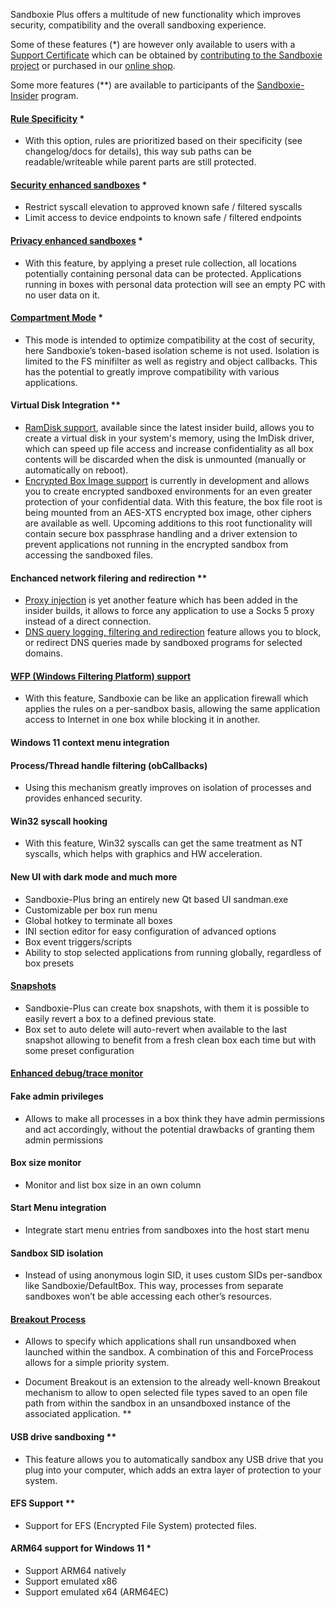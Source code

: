 Sandboxie Plus offers a multitude of new functionality which improves security, compatibility and the overall sandboxing experience.

Some of these features (*) are however only available to users with a [Support Certificate](https://sandboxie-plus.com/supporter-certificate/) which can be obtained by [contributing to the Sandboxie project](https://github.com/sandboxie-plus/Sandboxie/blob/master/CONTRIBUTING.md) or purchased in our [online shop](https://xanasoft.com/shop/).

Some more features (**) are available to participants of the [Sandboxie-Insider](Sandboxie-Insider.md) program.


#### [Rule Specificity](../PlusContent/RuleSpecificity.md) *
 - With this option, rules are prioritized based on their specificity (see changelog/docs for details), this way sub paths can be readable/writeable while parent parts are still protected.


#### [Security enhanced sandboxes](security-mode) *
 - Restrict syscall elevation to approved known safe / filtered syscalls
 - Limit access to device endpoints to known safe / filtered endpoints

#### [Privacy enhanced sandboxes](privacy-mode) *
- With this feature, by applying a preset rule collection, all locations potentially containing personal data can be protected. Applications running in boxes with personal data protection will see an empty PC with no user data on it.


#### [Compartment Mode](app-box) *
 - This mode is intended to optimize compatibility at the cost of security, here Sandboxie’s token-based isolation scheme is not used. Isolation is limited to the FS minifilter as well as registry and object callbacks. This has the potential to greatly improve compatibility with various applications.


#### Virtual Disk Integration **
 - [RamDisk support](RamDiskSandboxes.md), available since the latest insider build, allows you to create a virtual disk in your system's memory, using the ImDisk driver, which can speed up file access and increase confidentiality as all box contents will be discarded when the disk is unmounted (manually or automatically on reboot).
 - [Encrypted Box Image support](EncryptedSandboxes.md) is currently in development and allows you to create encrypted sandboxed environments for an even greater protection of your confidential data. With this feature, the box file root is being mounted from an AES-XTS encrypted box image, other ciphers are available as well. Upcoming additions to this root functionality will contain secure box passphrase handling and a driver extension to prevent applications not running in the encrypted sandbox from accessing the sandboxed files.



#### Enchanced network filering and redirection **
 - [Proxy injection](ProxySupport.md) is yet another feature which has been added in the insider builds, it allows to force any application to use a Socks 5 proxy instead of a direct connection.
 - [DNS query logging, filtering and redirection](DNSFilter.md) feature allows you to block, or redirect DNS queries made by sandboxed programs for selected domains.



#### [WFP (Windows Filtering Platform) support](WFPSupport.md)
 - With this feature, Sandboxie can be like an application firewall which applies the rules on a per-sandbox basis, allowing the same application access to Internet in one box while blocking it in another.


#### Windows 11 context menu integration


#### Process/Thread handle filtering (obCallbacks)
 - Using this mechanism greatly improves on isolation of processes and provides enhanced security.


#### Win32 syscall hooking
 - With this feature, Win32 syscalls can get the same treatment as NT syscalls, which helps with graphics and HW acceleration.


#### New UI with dark mode and much more
 - Sandboxie-Plus bring an entirely new Qt based UI sandman.exe
 - Customizable per box run menu
 - Global hotkey to terminate all boxes
 - INI section editor for easy configuration of advanced options
 - Box event triggers/scripts
 - Ability to stop selected applications from running globally, regardless of box presets


#### [Snapshots](BoxSnapshots.md)
 - Sandboxie-Plus can create box snapshots, with them it is possible to easily revert a box to a defined previous state.
 - Box set to auto delete will auto-revert when available to the last snapshot allowing to benefit from a fresh clean box each time but with some preset configuration


#### [Enhanced debug/trace monitor](../PlusContent/TraceLog.md)


#### Fake admin privileges
 - Allows to make all processes in a box think they have admin permissions and act accordingly, without the potential drawbacks of granting them admin permissions


#### Box size monitor
 - Monitor and list box size in an own column


#### Start Menu integration
 - Integrate start menu entries from sandboxes into the host start menu


#### Sandbox SID isolation
 - Instead of using anonymous login SID, it uses custom SIDs per-sandbox like Sandboxie/DefaultBox. This way, processes from separate sandboxes won’t be able accessing each other’s resources.


#### [Breakout Process](BreakOutProcess.md)
 - Allows to specify which applications shall run unsandboxed when launched within the sandbox. A combination of this and ForceProcess allows for a simple priority system.

 - Document Breakout is an extension to the already well-known Breakout mechanism to allow to open selected file types saved to an open file path from within the sandbox in an unsandboxed instance of the associated application.  **


#### USB drive sandboxing **
- This feature allows you to automatically sandbox any USB drive that you plug into your computer, which adds an extra layer of protection to your system.


#### EFS Support **
 - Support for EFS (Encrypted File System) protected files.


#### ARM64 support for Windows 11 *
 - Support ARM64 natively
 - Support emulated x86
 - Support emulated x64 (ARM64EC)



